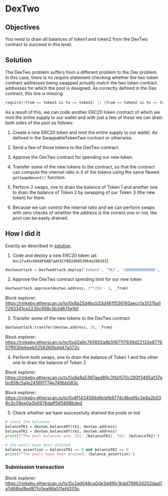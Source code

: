 # DexTwo

## Objectives

You need to drain all balances of token1 and token2 from the DexTwo contract to succeed in this level.

## Solution

The DexTwo problem suffers from a different problem to the Dex problem. In this case, there is no require statement checking whether the two token contract addresses being swapped actually match the two token contract addresses for which the pool is designed. As correctly defined in the Dex contract, this line is missing:

```cs
require((from == token1 && to == token2) || (from == token2 && to == token1), "Invalid tokens");
```

As a result of this, we can code another ERC20 token contract of which we mint the entire supply to our wallet and with just a few of these we can drain both sides of the pool as follows:

1. Create a new ERC20 token and mint the entire supply to our wallet. As defined in the SwappableTokenTwo contract or otherwise.

2. Send a few of those tokens to the DexTwo contract.

3. Approve the DexTwo contract for spending our new token.

4. Transfer some of the new tokens to the contract, so that the contract can compute the internal ratio in it of the tokens using the same flawed `getSwapAmount()` function.

5. Perform 2 swaps, one to drain the balance of Token 1 and another one to drain the balance of Token 2 by swapping of our Token 3 (the new token) for them.

6. Because we can control the internal ratio and we can perform swaps with zero checks of whether the address is the correct one or not, the pool can be easily drained.

## How I did it

Exactly as described in [solution](#solution).

1. Code and deploy a new ERC20 token (at: `0xc27a45c6D84F6AB7aAFECFB82d0853064e288261`)

```python
dextwoattack = DexTwoAttack.deploy('token3', 'TK3', '10000000000000', _from)
```

2. Approve the DexTwo contract spending limit for our new token

```python
dextwoattack.approve(dextwo.address, 2**256 - 1, _from)
```

Block explorer: https://rinkeby.etherscan.io/tx/0x8a25d4bcb33d461f536192aecc1a3137ba17293341ce2235c958c5b3d675e1bf

3. Transfer some of the new tokens to the DexTwo contract

```python
dextwoattack.transfer(dextwo.address, 10, _from)
```

Block explorer: https://rinkeby.etherscan.io/tx/0xd2a9c745602a8b5f87117939d22133e877657ff030e6eeb0258260bdd47a072c

4. Perform both swaps, one to drain the balance of Token 1 and the other one to drain the balance of Token 2

Block explorer: https://rinkeby.etherscan.io/tx/0x9a8a5397aed89c3fb0570c293f3465af37ebc658c5a1e241891774e749bb083c

Block explorer: https://rinkeby.etherscan.io/tx/0x8f1434586d9cbfb6774c8be95c3e8a2b538c3c09ee0a3b6978daff585898bded

5. Check whether we have successfully drained the pools or not

```python
# check the balances
balanceTK1 = dextwo.balanceOf(tk1, dextwo.address)
balanceTK2 = dextwo.balanceOf(tk2, dextwo.address)
print(f"The pool balances are: TK1: {balanceTK1}, TK2: {balanceTK2}")

# the pools have been drained
balance_assertion = balanceTK1 == 0 and balanceTK2 == 0
print(f"The pools have been drained: {balance_assertion}")
```

### Submission transaction

Block explorer: https://rinkeby.etherscan.io/tx/0x2ad048ca0de3d4f6c1bdd78862d202dad7a7d68bd9ed87fc0ea98a511efd205c
